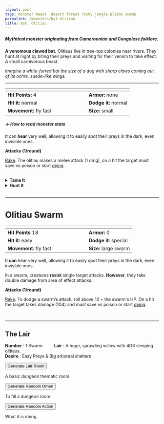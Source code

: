 ```yaml
---
layout: post
tags: monster beast  desert forest rocky jungle plains swamp
permalink: /monsters/bat-olitiau
title: Bat, Olitiau
---
```


#####  Mythtical monster originating from Cameroonian and Congolese folklore.

**A venomous clawed bat.** Olitiaus live in tree-top colonies near rivers. They hunt at night by biting their preys and waiting for their venom to take effect. A small carnivorous beast.

_Imagine a white-furred bat the size of a dog with sharp claws coming out of its ochre, suede-like wings._

---

|  <span style="display: inline-block; width:250px"></span>  |  |
| -------- | --------|
| **Hit Points:** 4 | **Armor:** none |
| **Hit it:** normal | **Dodge it:** normal |
| **Movement:** fly fast   |  **Size:** small | 

##### <span class="tooltip" data-tooltip="Armor = damage reduction · · · Easy/Normal/Hard = roll above 10/15/20 to beat">→ How to read monster stats</span>

It can **hear** very well, allowing it to easily spot their preys in the dark, even invisible ones.

**Attacks (1/round)**

<ins>Rake</ins>. The olitiau makes a melee attack (1 dmg), on a hit the target must save vs poison or start [dying](/2020/11/10/extra-rules/#conditions).

<br>

<details markdown="1">
<summary style="font-weight: bold;">Tame It</summary>
If you have captured this beast, you can spend the equivalent of 1 bag of gold in food between two adventures to tame it. It is now one of your <span class="tooltip" data-tooltip="You can bring a follower in your adventures if you dedicate a Psyche slot to it."><i>followers</i></span>. Each extra bag of gold spent training the beast teaches it a one-word order. Otherwise, it only acts to eat or in self-defence. 
</details>

<details markdown="1">
<summary style="font-weight: bold;">Hunt It</summary>
Olitiaus are cute enough to be pets, but the most valuable part of their body is their [venom](/2024/01/01/olitiau-venom/).

If you have access to an artisan and a workshop, you can spend loot between two adventures to create something with parts of the beast. The object you craft can be anything mostly made of the provided materials. It will have the value of what you [invest in it](/2024/06/26/currency/#values). Discuss what you want with the referee.
</details>

<br>

---

# Olitiau Swarm

|  <span style="display: inline-block; width:250px"></span>  |  |
| -------- | --------|
| **Hit Points** 18 | **Armor:** 0  |
| **Hit it:** easy | **Dodge it:** special |
| **Movement:** fly fast    |  **Size:** large swarm | 

It **can** hear very well, allowing it to easily spot their preys in the dark, even invisible ones. 

In a swarm, creatures **resist** single target attacks. **However**, they take double damage from area of effect attacks.

**Attacks (1/round)**

<ins>Rake</ins>. To dodge a swarm’s attack, roll above 10 + the swarm's HP. On a hit the target takes damage (1D4) and must save vs poison or start [dying](/2020/11/10/extra-rules/#conditions).

<br>

---

## The Lair

**Number** : 1 Swarm <span style="display: inline-block; width:30px"></span>
**Lair** : A huge, sprawling willow with 4D6 sleeping olitiaus. <span style="display: inline-block; width:30px"></span> <br>
**Desire** : Easy Preys & Big arboreal shelters

<button id="room-btn">Generate Lair Room</button>
<p id="RoomResult">A basic dungeon thematic room.</p>

<button id="generate-btn">Generate Random Omen</button>
<p id="RoamResult">To fill a dungeon room.</p>

<button onclick="generateMood()">Generate Random Action</button>
<p id="MoodResult">What it is doing.</p>
<script src="/scripts/generateMood.js"></script>

<br>



 
 <script src="https://code.jquery.com/jquery-3.6.0.min.js"></script>
<script>
      $(document).ready(function() {
        function generateResult(buttonId, resultId, columnRangeStart, columnRangeEnd) {
          $(buttonId).click(function() {
            var searchValue = "0024"; // Change this to the actual value you need

            $.get("/CSV/Monster - Index.csv", function(data) {
              var rows = data.split("\n").slice(1);
              var matchingRows = rows.filter(function(row) {
                var columns = row.split(",");
                return columns[0] === searchValue;
              });

              var selectedRow = matchingRows[Math.floor(Math.random() * matchingRows.length)];
              var selectedCell = selectedRow.split(",")[Math.floor(Math.random() * (columnRangeEnd - columnRangeStart + 1)) + columnRangeStart];

              $(resultId).html(selectedCell); // Use .html() to insert HTML content
            });
          });
        }

        generateResult("#room-btn", "#RoomResult", 38, 43);
        generateResult("#generate-btn", "#RoamResult", 3, 8);
      });
    </script>
